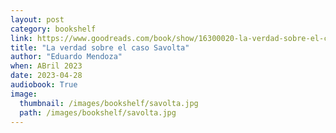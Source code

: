 ```yaml
---
layout: post
category: bookshelf
link: https://www.goodreads.com/book/show/16300020-la-verdad-sobre-el-caso-savolta-de-eduardo-mendoza
title: "La verdad sobre el caso Savolta"
author: "Eduardo Mendoza"
when: ABril 2023
date: 2023-04-28
audiobook: True
image:
  thumbnail: /images/bookshelf/savolta.jpg
  path: /images/bookshelf/savolta.jpg
---
```

